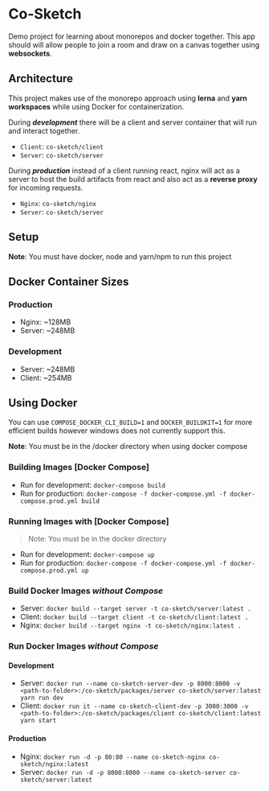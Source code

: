 # Co-Sketch

Demo project for learning about monorepos and docker together. This app should will allow people to join a room and draw on a canvas together using **websockets**.

## Architecture

This project makes use of the monorepo approach using **lerna** and **yarn workspaces** while using Docker for containerization.

During **_development_** there will be a client and server container that will run and interact together.

- `Client`: `co-sketch/client`
- `Server`: `co-sketch/server`

During **_production_** instead of a client running react, nginx will act as a server to host the build artifacts from react and also act as a **reverse proxy** for incoming requests.

- `Nginx`: `co-sketch/nginx`
- `Server`: `co-sketch/server`

## Setup

**Note**: You must have docker, node and yarn/npm to run this project

## Docker Container Sizes

### Production

- Nginx: ~128MB
- Server: ~248MB

### Development

- Server: ~248MB
- Client: ~254MB

## Using Docker

You can use `COMPOSE_DOCKER_CLI_BUILD=1` and `DOCKER_BUILDKIT=1` for more efficient builds however windows does not currently support this.

**Note**: You must be in the /docker directory when using docker compose

### Building Images [Docker Compose]

- Run for development: `docker-compose build`
- Run for production: `docker-compose -f docker-compose.yml -f docker-compose.prod.yml build`

### Running Images with [Docker Compose]

> Note: You must be in the docker directory

- Run for development: `docker-compose up`
- Run for production: `docker-compose -f docker-compose.yml -f docker-compose.prod.yml up`

### Build Docker Images _without Compose_

- Server: `docker build --target server -t co-sketch/server:latest .`
- Client: `docker build --target client -t co-sketch/client:latest .`
- Nginx: `docker build --target nginx -t co-sketch/nginx:latest .`

### Run Docker Images _without Compose_

#### **Development**

- Server: `docker run --name co-sketch-server-dev -p 8000:8000 -v <path-to-folder>:/co-sketch/packages/server co-sketch/server:latest yarn run dev`
- Client: `docker run it --name co-sketch-client-dev -p 3000:3000 -v <path-to-folder>:/co-sketch/packages/client co-sketch/client:latest yarn start`

#### **Production**

- Nginx: `docker run -d -p 80:80 --name co-sketch-nginx co-sketch/nginx:latest`
- Server: `docker run -d -p 8000:8000 --name co-sketch-server co-sketch/server:latest`
